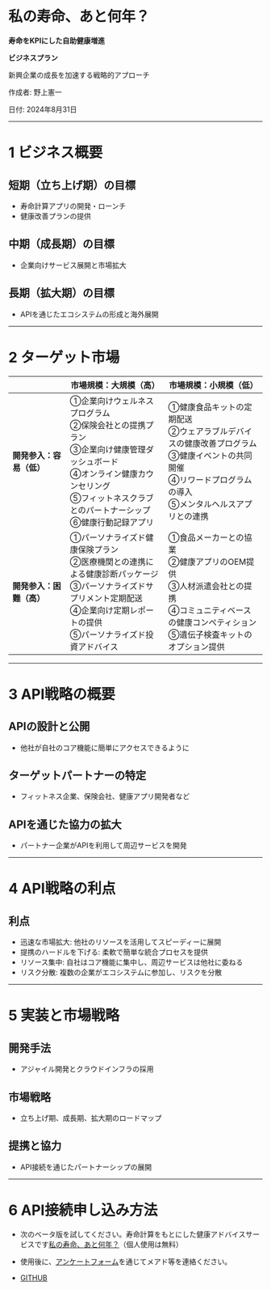 
#  私の寿命、あと何年？

**寿命をKPIにした自助健康増進**

****ビジネスプラン****

新興企業の成長を加速する戦略的アプローチ

作成者: 野上憲一 

日付: 2024年8月31日

---

# 1 ビジネス概要

## 短期（立ち上げ期）の目標
- 寿命計算アプリの開発・ローンチ
- 健康改善プランの提供

## 中期（成長期）の目標
- 企業向けサービス展開と市場拡大

## 長期（拡大期）の目標
- APIを通じたエコシステムの形成と海外展開

---

# 2 ターゲット市場


|                  | 市場規模：大規模（高）                               | 市場規模：小規模（低）                               |
| ---------------- | ---------------------------------------------------- | ---------------------------------------------------- |
| **開発参入：容易（低）** | ①企業向けウェルネスプログラム<br>②保険会社との提携プラン<br>③企業向け健康管理ダッシュボード<br>④オンライン健康カウンセリング<br>⑤フィットネスクラブとのパートナーシップ<br>⑥健康行動記録アプリ | ①健康食品キットの定期配送<br>②ウェアラブルデバイスの健康改善プログラム<br>③健康イベントの共同開催<br>④リワードプログラムの導入<br>⑤メンタルヘルスアプリとの連携 |
| **開発参入：困難（高）** | ①パーソナライズド健康保険プラン<br>②医療機関との連携による健康診断パッケージ<br>③パーソナライズドサプリメント定期配送<br>④企業向け定期レポートの提供<br>⑤パーソナライズド投資アドバイス | ①食品メーカーとの協業<br>②健康アプリのOEM提供<br>③人材派遣会社との提携<br>④コミュニティベースの健康コンペティション<br>⑤遺伝子検査キットのオプション提供 |

---

# 3 API戦略の概要

## APIの設計と公開
- 他社が自社のコア機能に簡単にアクセスできるように

## ターゲットパートナーの特定
- フィットネス企業、保険会社、健康アプリ開発者など

## APIを通じた協力の拡大
- パートナー企業がAPIを利用して周辺サービスを開発

---

# 4 API戦略の利点

## 利点
- 迅速な市場拡大: 他社のリソースを活用してスピーディーに展開
- 提携のハードルを下げる: 柔軟で簡単な統合プロセスを提供
- リソース集中: 自社はコア機能に集中し、周辺サービスは他社に委ねる
- リスク分散: 複数の企業がエコシステムに参加し、リスクを分散

---

# 5 実装と市場戦略

## 開発手法
- アジャイル開発とクラウドインフラの採用

## 市場戦略
- 立ち上げ期、成長期、拡大期のロードマップ

## 提携と協力
- API接続を通じたパートナーシップの展開

----

# 6 API接続申し込み方法

- 次のベータ版を試してください。寿命計算をもとにした健康アドバイスサービスです[私の寿命、あと何年？](https://medicalhealth.blob.core.windows.net/medicalhealth/index.html)（個人使用は無料）

- 使用後に、[アンケートフォーム](https://docs.google.com/forms/d/e/1FAIpQLScSKMGFgLAcHFeaQ9nG3YozRF3mczSJlH37I0nncOTeQ8oYbg/viewform?usp=sf_link)を通じてメアド等を連絡ください。

- [GITHUB](https://github.com/KenichiNogami/MyLifeTime/blob/main/README.md)



